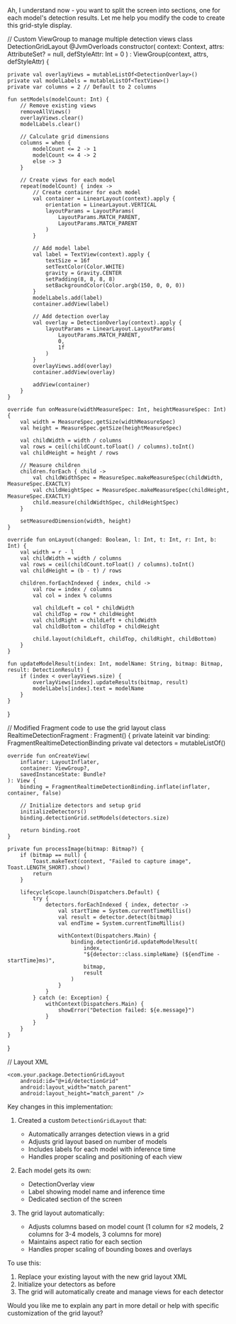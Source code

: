 Ah, I understand now - you want to split the screen into sections, one for each model's detection results. Let me help you modify the code to create this grid-style display.

// Custom ViewGroup to manage multiple detection views
class DetectionGridLayout @JvmOverloads constructor(
    context: Context,
    attrs: AttributeSet? = null,
    defStyleAttr: Int = 0
) : ViewGroup(context, attrs, defStyleAttr) {
    
    private val overlayViews = mutableListOf<DetectionOverlay>()
    private val modelLabels = mutableListOf<TextView>()
    private var columns = 2 // Default to 2 columns
    
    fun setModels(modelCount: Int) {
        // Remove existing views
        removeAllViews()
        overlayViews.clear()
        modelLabels.clear()
        
        // Calculate grid dimensions
        columns = when {
            modelCount <= 2 -> 1
            modelCount <= 4 -> 2
            else -> 3
        }
        
        // Create views for each model
        repeat(modelCount) { index ->
            // Create container for each model
            val container = LinearLayout(context).apply {
                orientation = LinearLayout.VERTICAL
                layoutParams = LayoutParams(
                    LayoutParams.MATCH_PARENT,
                    LayoutParams.MATCH_PARENT
                )
            }
            
            // Add model label
            val label = TextView(context).apply {
                textSize = 16f
                setTextColor(Color.WHITE)
                gravity = Gravity.CENTER
                setPadding(8, 8, 8, 8)
                setBackgroundColor(Color.argb(150, 0, 0, 0))
            }
            modelLabels.add(label)
            container.addView(label)
            
            // Add detection overlay
            val overlay = DetectionOverlay(context).apply {
                layoutParams = LinearLayout.LayoutParams(
                    LayoutParams.MATCH_PARENT,
                    0,
                    1f
                )
            }
            overlayViews.add(overlay)
            container.addView(overlay)
            
            addView(container)
        }
    }
    
    override fun onMeasure(widthMeasureSpec: Int, heightMeasureSpec: Int) {
        val width = MeasureSpec.getSize(widthMeasureSpec)
        val height = MeasureSpec.getSize(heightMeasureSpec)
        
        val childWidth = width / columns
        val rows = ceil(childCount.toFloat() / columns).toInt()
        val childHeight = height / rows
        
        // Measure children
        children.forEach { child ->
            val childWidthSpec = MeasureSpec.makeMeasureSpec(childWidth, MeasureSpec.EXACTLY)
            val childHeightSpec = MeasureSpec.makeMeasureSpec(childHeight, MeasureSpec.EXACTLY)
            child.measure(childWidthSpec, childHeightSpec)
        }
        
        setMeasuredDimension(width, height)
    }
    
    override fun onLayout(changed: Boolean, l: Int, t: Int, r: Int, b: Int) {
        val width = r - l
        val childWidth = width / columns
        val rows = ceil(childCount.toFloat() / columns).toInt()
        val childHeight = (b - t) / rows
        
        children.forEachIndexed { index, child ->
            val row = index / columns
            val col = index % columns
            
            val childLeft = col * childWidth
            val childTop = row * childHeight
            val childRight = childLeft + childWidth
            val childBottom = childTop + childHeight
            
            child.layout(childLeft, childTop, childRight, childBottom)
        }
    }
    
    fun updateModelResult(index: Int, modelName: String, bitmap: Bitmap, result: DetectionResult) {
        if (index < overlayViews.size) {
            overlayViews[index].updateResults(bitmap, result)
            modelLabels[index].text = modelName
        }
    }
}

// Modified Fragment code to use the grid layout
class RealtimeDetectionFragment : Fragment() {
    private lateinit var binding: FragmentRealtimeDetectionBinding
    private val detectors = mutableListOf<Detector>()
    
    override fun onCreateView(
        inflater: LayoutInflater,
        container: ViewGroup?,
        savedInstanceState: Bundle?
    ): View {
        binding = FragmentRealtimeDetectionBinding.inflate(inflater, container, false)
        
        // Initialize detectors and setup grid
        initializeDetectors()
        binding.detectionGrid.setModels(detectors.size)
        
        return binding.root
    }
    
    private fun processImage(bitmap: Bitmap?) {
        if (bitmap == null) {
            Toast.makeText(context, "Failed to capture image", Toast.LENGTH_SHORT).show()
            return
        }

        lifecycleScope.launch(Dispatchers.Default) {
            try {
                detectors.forEachIndexed { index, detector ->
                    val startTime = System.currentTimeMillis()
                    val result = detector.detect(bitmap)
                    val endTime = System.currentTimeMillis()
                    
                    withContext(Dispatchers.Main) {
                        binding.detectionGrid.updateModelResult(
                            index,
                            "${detector::class.simpleName} (${endTime - startTime}ms)",
                            bitmap,
                            result
                        )
                    }
                }
            } catch (e: Exception) {
                withContext(Dispatchers.Main) {
                    showError("Detection failed: ${e.message}")
                }
            }
        }
    }
}

// Layout XML
<?xml version="1.0" encoding="utf-8"?>
<FrameLayout xmlns:android="http://schemas.android.com/apk/res/android"
    android:layout_width="match_parent"
    android:layout_height="match_parent">

    <com.your.package.DetectionGridLayout
        android:id="@+id/detectionGrid"
        android:layout_width="match_parent"
        android:layout_height="match_parent" />

</FrameLayout>

Key changes in this implementation:

1. Created a custom `DetectionGridLayout` that:
   - Automatically arranges detection views in a grid
   - Adjusts grid layout based on number of models
   - Includes labels for each model with inference time
   - Handles proper scaling and positioning of each view

2. Each model gets its own:
   - DetectionOverlay view
   - Label showing model name and inference time
   - Dedicated section of the screen

3. The grid layout automatically:
   - Adjusts columns based on model count (1 column for ≤2 models, 2 columns for 3-4 models, 3 columns for more)
   - Maintains aspect ratio for each section
   - Handles proper scaling of bounding boxes and overlays

To use this:

1. Replace your existing layout with the new grid layout XML
2. Initialize your detectors as before
3. The grid will automatically create and manage views for each detector

Would you like me to explain any part in more detail or help with specific customization of the grid layout?
